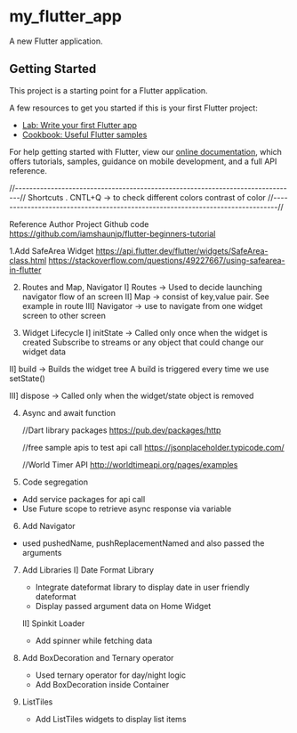 # my_flutter_app

A new Flutter application.

## Getting Started

This project is a starting point for a Flutter application.

A few resources to get you started if this is your first Flutter project:

- [Lab: Write your first Flutter app](https://flutter.dev/docs/get-started/codelab)
- [Cookbook: Useful Flutter samples](https://flutter.dev/docs/cookbook)

For help getting started with Flutter, view our
[online documentation](https://flutter.dev/docs), which offers tutorials,
samples, guidance on mobile development, and a full API reference.

//-------------------------------------------------------------------------------//
Shortcuts
. CNTL+Q -> to check different colors contrast of color
//-------------------------------------------------------------------------------//

Reference Author Project Github code
https://github.com/iamshaunjp/flutter-beginners-tutorial

1.Add SafeArea Widget
https://api.flutter.dev/flutter/widgets/SafeArea-class.html
https://stackoverflow.com/questions/49227667/using-safearea-in-flutter

2. Routes and Map, Navigator
  I] Routes -> Used to decide launching navigator flow of an screen
  II] Map -> consist of key,value pair. See example in route
  III] Navigator -> use to navigate from one widget screen to other screen

3.  Widget Lifecycle
  I] initState -> Called only once when the widget is created
                  Subscribe to streams or any object that could change our widget data

  II] build -> Builds the widget tree
               A build is triggered every time we use setState()

  III] dispose -> Called only when the widget/state object is removed

4. Async and await function

    //Dart library packages
    https://pub.dev/packages/http

    //free sample apis to test api call
    https://jsonplaceholder.typicode.com/

    //World Timer API
    http://worldtimeapi.org/pages/examples

5. Code segregation
  - Add service packages for api call
  - Use Future scope to retrieve async response via variable

6. Add Navigator
  - used pushedName, pushReplacementNamed and also passed the arguments

7. Add Libraries
  I] Date Format Library
    - Integrate dateformat library to display date in user friendly dateformat
    - Display passed argument data on Home Widget

   II] Spinkit Loader
    - Add spinner while fetching data

8. Add BoxDecoration and Ternary operator
    - Used ternary operator for day/night logic
    - Add BoxDecoration inside Container

9. ListTiles
    - Add ListTiles widgets to display list items

